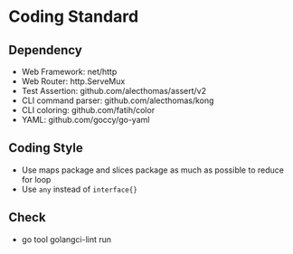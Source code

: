 # Coding Standard

## Dependency

* Web Framework: net/http
* Web Router: http.ServeMux
* Test Assertion: github.com/alecthomas/assert/v2
* CLI command parser: github.com/alecthomas/kong
* CLI coloring: github.com/fatih/color
* YAML: github.com/goccy/go-yaml

## Coding Style

* Use maps package and slices package as much as possible to reduce for loop
* Use `any` instead of `interface{}`

## Check

* go tool golangci-lint run